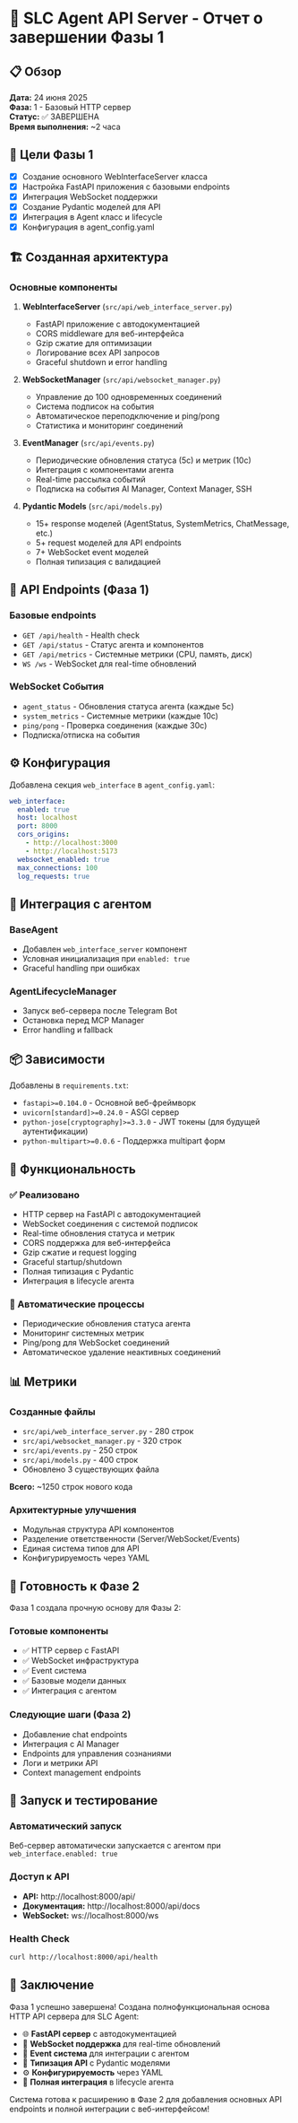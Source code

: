 # 🔌 SLC Agent API Server - Отчет о завершении Фазы 1

## 📋 Обзор

**Дата:** 24 июня 2025  
**Фаза:** 1 - Базовый HTTP сервер  
**Статус:** ✅ ЗАВЕРШЕНА  
**Время выполнения:** ~2 часа  

## 🎯 Цели Фазы 1

- [x] Создание основного WebInterfaceServer класса
- [x] Настройка FastAPI приложения с базовыми endpoints
- [x] Интеграция WebSocket поддержки
- [x] Создание Pydantic моделей для API
- [x] Интеграция в Agent класс и lifecycle
- [x] Конфигурация в agent_config.yaml

## 🏗️ Созданная архитектура

### Основные компоненты

1. **WebInterfaceServer** (`src/api/web_interface_server.py`)
   - FastAPI приложение с автодокументацией
   - CORS middleware для веб-интерфейса
   - Gzip сжатие для оптимизации
   - Логирование всех API запросов
   - Graceful shutdown и error handling

2. **WebSocketManager** (`src/api/websocket_manager.py`)
   - Управление до 100 одновременных соединений
   - Система подписок на события
   - Автоматическое переподключение и ping/pong
   - Статистика и мониторинг соединений

3. **EventManager** (`src/api/events.py`)
   - Периодические обновления статуса (5с) и метрик (10с)
   - Интеграция с компонентами агента
   - Real-time рассылка событий
   - Подписка на события AI Manager, Context Manager, SSH

4. **Pydantic Models** (`src/api/models.py`)
   - 15+ response моделей (AgentStatus, SystemMetrics, ChatMessage, etc.)
   - 5+ request моделей для API endpoints
   - 7+ WebSocket event моделей
   - Полная типизация с валидацией

## 🔌 API Endpoints (Фаза 1)

### Базовые endpoints
- `GET /api/health` - Health check
- `GET /api/status` - Статус агента и компонентов
- `GET /api/metrics` - Системные метрики (CPU, память, диск)
- `WS /ws` - WebSocket для real-time обновлений

### WebSocket События
- `agent_status` - Обновления статуса агента (каждые 5с)
- `system_metrics` - Системные метрики (каждые 10с)
- `ping/pong` - Проверка соединения (каждые 30с)
- Подписка/отписка на события

## ⚙️ Конфигурация

Добавлена секция `web_interface` в `agent_config.yaml`:

```yaml
web_interface:
  enabled: true
  host: localhost
  port: 8000
  cors_origins:
    - http://localhost:3000
    - http://localhost:5173
  websocket_enabled: true
  max_connections: 100
  log_requests: true
```

## 🔗 Интеграция с агентом

### BaseAgent
- Добавлен `web_interface_server` компонент
- Условная инициализация при `enabled: true`
- Graceful handling при ошибках

### AgentLifecycleManager
- Запуск веб-сервера после Telegram Bot
- Остановка перед MCP Manager
- Error handling и fallback

## 📦 Зависимости

Добавлены в `requirements.txt`:
- `fastapi>=0.104.0` - Основной веб-фреймворк
- `uvicorn[standard]>=0.24.0` - ASGI сервер
- `python-jose[cryptography]>=3.3.0` - JWT токены (для будущей аутентификации)
- `python-multipart>=0.0.6` - Поддержка multipart форм

## 🧪 Функциональность

### ✅ Реализовано
- HTTP сервер на FastAPI с автодокументацией
- WebSocket соединения с системой подписок
- Real-time обновления статуса и метрик
- CORS поддержка для веб-интерфейса
- Gzip сжатие и request logging
- Graceful startup/shutdown
- Полная типизация с Pydantic
- Интеграция в lifecycle агента

### 🔄 Автоматические процессы
- Периодические обновления статуса агента
- Мониторинг системных метрик
- Ping/pong для WebSocket соединений
- Автоматическое удаление неактивных соединений

## 📊 Метрики

### Созданные файлы
- `src/api/web_interface_server.py` - 280 строк
- `src/api/websocket_manager.py` - 320 строк  
- `src/api/events.py` - 250 строк
- `src/api/models.py` - 400 строк
- Обновлено 3 существующих файла

**Всего:** ~1250 строк нового кода

### Архитектурные улучшения
- Модульная структура API компонентов
- Разделение ответственности (Server/WebSocket/Events)
- Единая система типов для API
- Конфигурируемость через YAML

## 🔮 Готовность к Фазе 2

Фаза 1 создала прочную основу для Фазы 2:

### Готовые компоненты
- ✅ HTTP сервер с FastAPI
- ✅ WebSocket инфраструктура
- ✅ Event система
- ✅ Базовые модели данных
- ✅ Интеграция с агентом

### Следующие шаги (Фаза 2)
- Добавление chat endpoints
- Интеграция с AI Manager
- Endpoints для управления сознаниями
- Логи и метрики API
- Context management endpoints

## 🚀 Запуск и тестирование

### Автоматический запуск
Веб-сервер автоматически запускается с агентом при `web_interface.enabled: true`

### Доступ к API
- **API:** http://localhost:8000/api/
- **Документация:** http://localhost:8000/api/docs
- **WebSocket:** ws://localhost:8000/ws

### Health Check
```bash
curl http://localhost:8000/api/health
```

## 🎉 Заключение

Фаза 1 успешно завершена! Создана полнофункциональная основа HTTP API сервера для SLC Agent:

- 🌐 **FastAPI сервер** с автодокументацией
- 🔌 **WebSocket поддержка** для real-time обновлений  
- 📡 **Event система** для интеграции с агентом
- 🎯 **Типизация API** с Pydantic моделями
- ⚙️ **Конфигурируемость** через YAML
- 🔗 **Полная интеграция** в lifecycle агента

Система готова к расширению в Фазе 2 для добавления основных API endpoints и полной интеграции с веб-интерфейсом! 